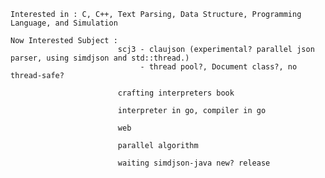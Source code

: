     Interested in : C, C++, Text Parsing, Data Structure, Programming Language, and Simulation
    
    Now Interested Subject : 
                            scj3 - claujson (experimental? parallel json parser, using simdjson and std::thread.)
                                 - thread pool?, Document class?, no thread-safe?
                                
                            crafting interpreters book 

                            interpreter in go, compiler in go
                
                            web

                            parallel algorithm

                            waiting simdjson-java new? release
